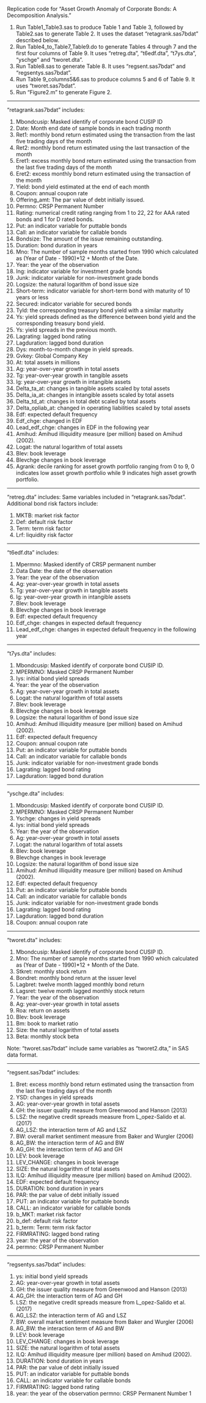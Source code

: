 Replication code for “Asset Growth Anomaly of Corporate Bonds: A Decomposition Analysis.”
1.	Run Table1_Table3.sas to produce Table 1 and Table 3, followed by Table2.sas to generate Table 2. It uses the dataset “retagrank.sas7bdat” described below.  
2.	Run Table4_to_Table7_Table9.do to generate Tables 4 through 7 and the first four columns of Table 9. It uses “retreg.dta”, “t6edf.dta”, “t7ys.dta”, “yschge”  and “tworet.dta”.
3.	Run Table8.sas to generate Table 8. It uses “regsent.sas7bdat” and “regsentys.sas7bdat”.
4.	Run Table 9_columns5&6.sas to produce columns 5 and 6 of Table 9. It uses “tworet.sas7bdat”.
5.	Run “Figure2.m” to generate Figure 2.

-------------------------------------------------------------
“retagrank.sas7bdat” includes:
1. Mbondcusip: Masked identify of corporate bond CUSIP ID
2. Date: Month end date of sample bonds in each trading month
3. Ret1: monthly bond return estimated using the transaction from the last five trading days of the month 
4. Ret2: monthly bond return estimated using the last transaction of the month
5. Eret1: excess monthly bond return estimated using the transaction from the last five trading days of the month
6. Eret2: excess monthly bond return estimated using the transaction of the month
7. Yield: bond yield estimated at the end of each month
8. Coupon: annual coupon rate
9. Offering_amt: The par value of debt initially issued.
10. Permno: CRSP Permanent Number
11. Rating: numerical credit rating ranging from 1 to 22, 22 for AAA rated bonds and 1 for D rated bonds.
12. Put: an indicator variable for puttable bonds 
13. Call: an indicator variable for callable bonds
14. Bondsize: The amount of the issue remaining outstanding.
15. Duration: bond duration in years
16. Mno: The number of sample months started from 1990 which calculated as (Year of Date - 1990)*12 + Month of the Date.
17. Year: the year of the observation
18. Ing: indicator variable for investment grade bonds
19. Junk: indicator variable for non-investment grade bonds
20. Logsize: the natural logarithm of bond issue size
21. Short-term: indicator variable for short-term bond with maturity of 10 years or less
22. Secured: indicator variable for secured bonds
23. Tyld: the corresponding treasury bond yield with a similar maturity
24. Ys: yield spreads defined as the difference between bond yield and the corresponding treasury bond yield. 
25. Ys: yield spreads in the previous month.
26. Lagrating: lagged bond rating
27. Lagduration: lagged bond duration
28. Dys: month-to-month change in yield spreads.
29. Gvkey: Global Company Key
30. At: total assets in millions
31. Ag: year-over-year growth in total assets 
32. Tg: year-over-year growth in tangible assets
33. Ig: year-over-year growth in intangible assets
34. Delta_ta_at: changes in tangible assets scaled by total assets
35. Delta_ia_at: changes in intangible assets scaled by total assets
36. Delta_td_at: changes in total debt scaled by total assets
37. Delta_opliab_at: changed in operating liabilities scaled by total assets
38. Edf: expected default frequency
39. Edf_chge: changed in EDF
40. Lead_edf_chge: changes in EDF in the following year
41. Amihud: Amihud illiquidity measure (per million) based on Amihud (2002).
42. Logat: the natural logarithm of total assets
43. Blev: book leverage
44. Blevchge changes in book leverage
45. Agrank: decile ranking for asset growth portfolio ranging from 0 to 9, 0 indicates low asset growth portfolio while 9 indicates high asset growth portfolio.

-------------------------------------------------------------
“retreg.dta” includes:
Same variables included in “retagrank.sas7bdat”. Additional bond risk factors include:
1. MKTB: market risk factor
2. Def: default risk factor
3. Term: term risk factor
4. Lrf: liquidity risk factor

-------------------------------------------------------------
“t6edf.dta” includes:
1. Mpermno: Masked identify of CRSP permanent number
2. Data Date: the date of the observation
3. Year: the year of the observation
4. Ag: year-over-year growth in total assets 
5. Tg: year-over-year growth in tangible assets
6. Ig: year-over-year growth in intangible assets
7. Blev: book leverage
8. Blevchge changes in book leverage
9. Edf: expected default frequency
10. Edf_chge: changes in expected default frequency
11. Lead_edf_chge: changes in expected default frequency in the following year

-------------------------------------------------------------
“t7ys.dta” includes:
1. Mbondcusip: Masked identify of corporate bond CUSIP ID.
2. MPERMNO: Masked CRSP Permanent Number
3. Iys: initial bond yield spreads
4. Year: the year of the observation
5. Ag: year-over-year growth in total assets 
6. Logat: the natural logarithm of total assets
7. Blev: book leverage
8. Blevchge changes in book leverage
9. Logsize: the natural logarithm of bond issue size
10. Amihud: Amihud illiquidity measure (per million) based on Amihud (2002).
11. Edf: expected default frequency
12. Coupon: annual coupon rate
13. Put: an indicator variable for puttable bonds 
14. Call: an indicator variable for callable bonds
15. Junk: indicator variable for non-investment grade bonds
16. Lagrating: lagged bond rating
17. Lagduration: lagged bond duration

-------------------------------------------------------------
“yschge.dta” includes:
1. Mbondcusip: Masked identify of corporate bond CUSIP ID.
2. MPERMNO: Masked CRSP Permanent Number
3. Yschge: changes in yield spreads
4. Iys: initial bond yield spreads
5. Year: the year of the observation
6. Ag: year-over-year growth in total assets 
7. Logat: the natural logarithm of total assets
8. Blev: book leverage
9. Blevchge changes in book leverage
10. Logsize: the natural logarithm of bond issue size
11. Amihud: Amihud illiquidity measure (per million) based on Amihud (2002).
12. Edf: expected default frequency
13. Put: an indicator variable for puttable bonds 
14. Call: an indicator variable for callable bonds
15. Junk: indicator variable for non-investment grade bonds
16. Lagrating: lagged bond rating
17. Lagduration: lagged bond duration
18. Coupon: annual coupon rate

-------------------------------------------------------------
“tworet.dta” includes:
1. Mbondcusip: Masked identify of corporate bond CUSIP ID.
2. Mno: The number of sample months started from 1990 which calculated as (Year of Date - 1990)*12 + Month of the Date.
3. Stkret: monthly stock return
4. Bondret: monthly bond return at the issuer level
5. Lagbret: twelve month lagged monthly bond return
6. Lagsret: twelve month lagged monthly stock return
7. Year: the year of the observation
8. Ag: year-over-year growth in total assets 
9. Roa: return on assets
10. Blev: book leverage
11. Bm: book to market ratio
12. Size: the natural logarithm of total assets
13. Beta: monthly stock beta

Note: “tworet.sas7bdat” include same variables as “tworet2.dta,” in SAS data format.

-------------------------------------------------------------
“regsent.sas7bdat” includes:
1. Bret: excess monthly bond return estimated using the transaction from the last five trading days of the month
2. YSD: changes in yield spreads
3. AG: year-over-year growth in total assets
4. GH: the issuer quality measure from Greenwood and Hanson (2013)
5. LSZ: the negative credit spreads measure from L_opez-Salido et al. (2017)
6. AG_LSZ: the interaction term of AG and LSZ
7. BW: overall market sentiment measure from Baker and Wurgler (2006)
8. AG_BW: the interaction term of AG and BW
9. AG_GH: the interaction term of AG and GH
10. LEV: book leverage
11. LEV_CHANGE: changes in book leverage
12. SIZE: the natural logarithm of total assets
13. ILQ: Amihud illiquidity measure (per million) based on Amihud (2002).
14. EDF: expected default frequency
15. DURATION: bond duration in years
16. PAR: the par value of debt initially issued
17. PUT: an indicator variable for puttable bonds 
18. CALL: an indicator variable for callable bonds
19. b_MKT: market risk factor
20. b_def: default risk factor
21. b_term: Term: term risk factor
22. FIRMRATING: lagged bond rating
23. year: the year of the observation
24. permno: CRSP Permanent Number

-------------------------------------------------------------
“regsentys.sas7bdat” includes:
1. ys: initial bond yield spreads
2. AG: year-over-year growth in total assets
3. GH: the issuer quality measure from Greenwood and Hanson (2013)
4. AG_GH: the interaction term of AG and GH
5. LSZ: the negative credit spreads measure from L_opez-Salido et al. (2017)
6. AG_LSZ: the interaction term of AG and LSZ
6. BW: overall market sentiment measure from Baker and Wurgler (2006)
7. AG_BW: the interaction term of AG and BW
8. LEV: book leverage
9. LEV_CHANGE: changes in book leverage
10. SIZE: the natural logarithm of total assets
11. ILQ: Amihud illiquidity measure (per million) based on Amihud (2002).
12. DURATION: bond duration in years
13. PAR: the par value of debt initially issued
14. PUT: an indicator variable for puttable bonds 
15. CALL: an indicator variable for callable bonds
16. FIRMRATING: lagged bond rating
17. year: the year of the observation
permno: CRSP Permanent Number
1
